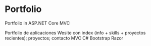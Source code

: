 # Portfolio
Portfolio in ASP.NET Core MVC

Portfolio de aplicaciones
Wesite con index (info + skills + proyectos recientes); proyectos; contacto
MVC C# Bootstrap Razor

